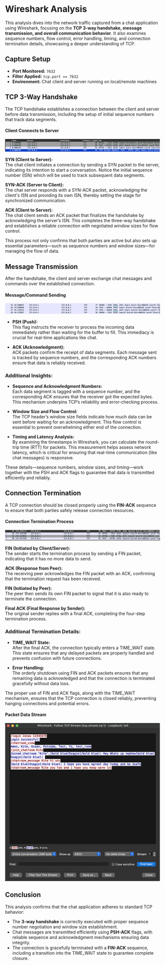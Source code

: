 # Wireshark Analysis

This analysis dives into the network traffic captured from a chat application using Wireshark, focusing on the **TCP 3-way handshake, message transmission, and overall communication behavior**. It also examines sequence numbers, flow control, error handling, timing, and connection termination details, showcasing a deeper understanding of TCP.

## Capture Setup
- **Port Monitored:** `7632`
- **Filter Applied:** `tcp.port == 7632`
- **Environment:** Chat client and server running on local/remote machines

## TCP 3-Way Handshake
The TCP handshake establishes a connection between the client and server before data transmission, including the setup of initial sequence numbers that track data segments.

#### Client Connects to Server
![TCP Screenshot](./tcpscreenshot.png)

**SYN (Client to Server):**  
The chat client initiates a connection by sending a SYN packet to the server, indicating its intention to start a conversation. Notice the initial sequence number (ISN) which will be used to track subsequent data segments.  

**SYN-ACK (Server to Client):**  
The chat server responds with a SYN-ACK packet, acknowledging the client's ISN and providing its own ISN, thereby setting the stage for synchronized communication.

**ACK (Client to Server):**  
The chat client sends an ACK packet that finalizes the handshake by acknowledging the server’s ISN. This completes the three-way handshake and establishes a reliable connection with negotiated window sizes for flow control.

This process not only confirms that both parties are active but also sets up essential parameters—such as sequence numbers and window sizes—for managing the flow of data.

## Message Transmission
After the handshake, the client and server exchange chat messages and commands over the established connection.

#### Message/Command Sending
![TCP Screenshot](./tcpscreenshot2.png)

- **PSH (Push):**  
  This flag instructs the receiver to process the incoming data immediately rather than waiting for the buffer to fill. This immediacy is crucial for real-time applications like chat.

- **ACK (Acknowledgment):**  
  ACK packets confirm the receipt of data segments. Each message sent is tracked by sequence numbers, and the corresponding ACK numbers ensure that data is reliably received.

### Additional Insights:
- **Sequence and Acknowledgment Numbers:**  
  Each data segment is tagged with a sequence number, and the corresponding ACK ensures that the receiver got the expected bytes. This mechanism underpins TCP’s reliability and error-checking process.
  
- **Window Size and Flow Control:**  
  The TCP header’s window size fields indicate how much data can be sent before waiting for an acknowledgment. This flow control is essential to prevent overwhelming either end of the connection.

- **Timing and Latency Analysis:**  
  By examining the timestamps in Wireshark, you can calculate the round-trip time (RTT) for packets. This measurement helps assess network latency, which is critical for ensuring that real-time communication (like chat messages) is responsive.

These details—sequence numbers, window sizes, and timing—work together with the PSH and ACK flags to guarantee that data is transmitted efficiently and reliably.

## Connection Termination
A TCP connection should be closed properly using the **FIN-ACK** sequence to ensure that both parties safely release connection resources.

#### Connection Termination Process
![TCP Screenshot](./tcpfinscreenshot.png)

**FIN (Initiated by Client/Server):**  
The sender starts the termination process by sending a FIN packet, indicating that it has no more data to send.

**ACK (Response from Peer):**  
The receiving peer acknowledges the FIN packet with an ACK, confirming that the termination request has been received.

**FIN (Initiated by Peer):**  
The peer then sends its own FIN packet to signal that it is also ready to terminate the connection.

**Final ACK (Final Response by Sender):**  
The original sender replies with a final ACK, completing the four-step termination process.

### Additional Termination Details:
- **TIME_WAIT State:**  
  After the final ACK, the connection typically enters a TIME_WAIT state. This state ensures that any delayed packets are properly handled and prevents confusion with future connections.
  
- **Error Handling:**  
  The orderly shutdown using FIN and ACK packets ensures that any remaining data is acknowledged and that the connection is terminated gracefully without data loss.

The proper use of FIN and ACK flags, along with the TIME_WAIT mechanism, ensures that the TCP connection is closed reliably, preventing hanging connections and potential errors.

#### Packet Data Stream
![TCP Screenshot](./tcpstreamscreenshot.png)

## Conclusion
This analysis confirms that the chat application adheres to standard TCP behavior:
- The **3-way handshake** is correctly executed with proper sequence number negotiation and window size establishment.
- Chat messages are transmitted efficiently using **PSH-ACK** flags, with reliable sequence and acknowledgment mechanisms ensuring data integrity.
- The connection is gracefully terminated with a **FIN-ACK** sequence, including a transition into the TIME_WAIT state to guarantee complete closure.







